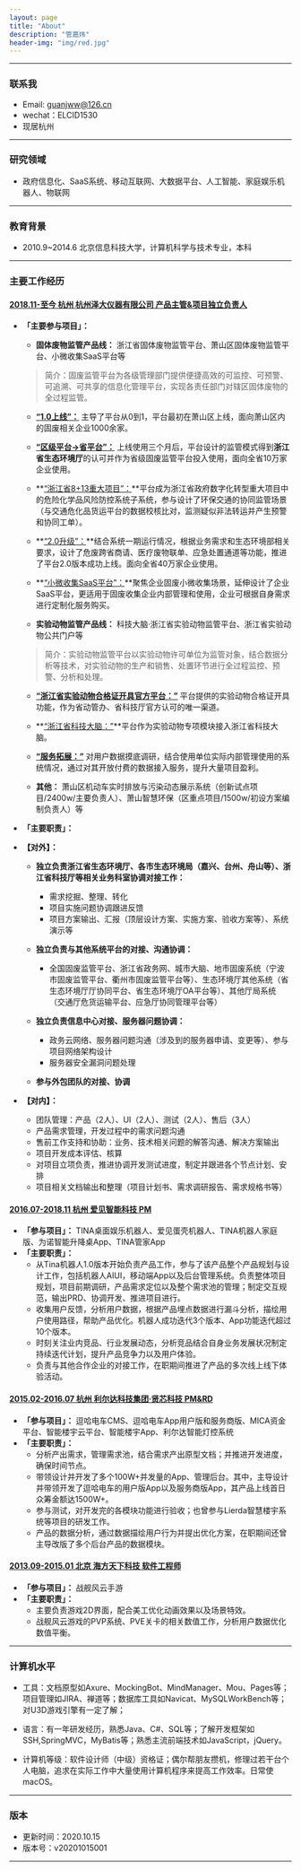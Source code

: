 ```yaml
---
layout: page
title: "About"
description: "管嘉炜"
header-img: "img/red.jpg"
---
```


------
### 联系我

- Email: guanjww@126.cn
- wechat：ELCID1530
- 现居杭州


------
### 研究领域 

- 政府信息化、SaaS系统、移动互联网、大数据平台、人工智能、家庭娱乐机器人、物联网


------
### 教育背景

- 2010.9~2014.6 北京信息科技大学，计算机科学与技术专业，本科


------
### 主要工作经历

#### <u>2018.11-至今 杭州 [杭州泽大仪器有限公司](http://www.zjuee.com/) 产品主管&项目独立负责人</u>

- **「主要参与项目」：**
  - **固体废物监管产品线：** 浙江省固体废物监管平台、萧山区固体废物监管平台、小微收集SaaS平台等
  >简介：固废监管平台为各级管理部门提供便捷高效的可监控、可预警、可追溯、可共享的信息化管理平台，实现各责任部门对辖区固体废物的全过程监管。 
    - **<u>“1.0上线”：</u>** 主导了平台从0到1，平台最初在萧山区上线，面向萧山区内的固废相关企业1000余家。
    - **<u>“区级平台→省平台”：</u>** 上线使用三个月后，平台设计的监管模式得到**浙江省生态环境厅**的认可并作为省级固废监管平台投入使用，面向全省10万家企业使用。  
    - **<u>“浙江省8+13重大项目”：</u>**平台成为浙江省政府数字化转型重大项目中的危险化学品风险防控系统子系统，参与设计了环保交通的协同监管场景（与交通危化品货运平台的数据校核比对，监测疑似非法转运并产生预警和协同工单）。 
    - **<u>“2.0升级”：</u>**结合系统一期运行情况，根据业务需求和生态环境部相关要求，设计了危废跨省商请、医疗废物联单、应急处置通道等功能，推进了平台2.0版本成功上线。面向全省40万家企业使用。
    - **<u>“小微收集SaaS平台”：</u>**聚焦企业固废小微收集场景，延伸设计了企业SaaS平台，更适用于固废收集企业内部管理和使用，企业可根据自身需求进行定制化服务购买。

  - **实验动物监管产品线：** 科技大脑·浙江省实验动物监管平台、浙江省实验动物公共门户等
  >简介：实验动物监管平台以实验动物许可单位为监管对象，结合数据分析等技术，对实验动物的生产和销售、处置环节进行全过程监控、预警、分析和处理。 
    - **<u>“浙江省实验动物合格证开具官方平台：”</u>** 平台提供的实验动物合格证开具功能，作为省动管办、省科技厅官方认可的唯一渠道。
    - **<u>“浙江省科技大脑：”</u>**平台作为实验动物专项模块接入浙江省科技大脑。
    - **<u>“服务拓展：”</u>** 对用户数据摸底调研，结合使用单位实际内部管理使用的系统情况，通过对其开放付费的数据接入服务，提升大量项目盈利。

  - **其他：** 萧山区机动车实时排放与污染动态展示系统（创新试点项目/2400w/主要负责人）、萧山智慧环保（区重点项目/1500w/初设方案编制负责人）等


- **「主要职责」：**
- **【对外】：**
  - **独立负责浙江省生态环境厅、各市生态环境局（嘉兴、台州、舟山等）、浙江省科技厅等相关业务科室协调对接工作：**
    + 需求挖掘、整理、转化
    + 项目实施问题协调跟进反馈
    + 项目方案输出、汇报（顶层设计方案、实施方案、验收方案等）、系统演示等

  - **独立负责与其他系统平台的对接、沟通协调：**
    + 全国固废监管平台、浙江省政务网、城市大脑、地市固废系统（宁波市固废监管平台、衢州市固废监管平台等）、生态环境厅其他系统（省生态环境厅厅协同平台、省生态环境厅OA平台等）、其他厅局系统（交通厅危货运输平台、应急厅协同管理平台等）

  - **独立负责信息中心对接、服务器问题协调：**
    + 政务云网络、服务器问题沟通（涉及到的服务器申请、变更等）、参与项目网络架构设计
    + 服务器安全漏洞问题处理

  -  **参与外包团队的对接、协调**

- **【对内】：**
  - 团队管理：产品（2人）、UI（2人）、测试（2人）、售后（3人）
  - 产品需求管理，开发过程中的需求问题沟通
  - 售前工作支持和协助：业务、技术相关问题的解答沟通、解决方案输出
  - 项目开发成本评估、核算
  - 对项目立项负责，推进协调开发测试进度，制定并跟进各个节点计划、安排
  - 项目相关文档输出和整理（项目计划书、需求调研报告、需求规格书等）

#### <u>2016.07-2018.11 杭州 [爱见智能科技](http://www.iaijian.com) PM</u>

- **「参与项目」：** TINA桌面娱乐机器人、爱见蛋壳机器人、TINA机器人家庭版、为诺智能升降桌App、TINA管家App
- **「主要职责」：**
  - 从Tina机器人1.0版本开始负责产品工作，参与了该产品整个产品规划与设计工作，包括机器人AIUI，移动端App以及后台管理系统。负责整体项目规划，项目前期调研，产品需求定位以及整个需求池的管理；制定交互规范，输出PRD、协调开发、推进项目进行。
  - 收集用户反馈，分析用户数据，根据产品埋点数据进行漏斗分析，描绘用户使用路径，帮助产品优化。机器人成功迭代3个版本、App功能迭代超过10个版本。
  - 时刻关注业内竞品、行业发展动态，分析竞品结合自身业务发展状况制定持续迭代计划，提升产品竞争力以及用户体验。
  - 负责与其他合作企业的对接工作，在职期间推进了产品的多次线上线下体验活动。


#### <u>2015.02-2016.07 杭州 [利尔达科技集团](http://www.lierda.com)·[贤芯科技](http://www.senthink.com) PM&RD</u>

- **「参与项目」：** 逗哈电车CMS、逗哈电车App用户版和服务商版、MICA资金平台、智能楼宇云平台、智能楼宇App、利尔达智能灯控系统  
- **「主要职责」：**
  - 分析产出需求，管理需求池，结合需求产出原型文档；并推进开发进度，确保时间节点。
  - 带领设计并开发了多个100W+并发量的App、管理后台。其中，主导设计并带领开发了逗哈电车的用户版App以及服务商版App，其产品上线首日众筹金额达1500W+。
  - 参与测试，对开发完的各模块功能进行验收；也曾参与Lierda智慧楼宇系统等项目的研发工作。
  - 产品的数据分析，通过数据描绘用户行为并提出优化方案，在职期间还曾主导改版了多个后台产品的数据模块。


#### <u>2013.09-2015.01 北京 海方天下科技 软件工程师</u>

- **「参与项目」：** 战舰风云手游  
- **「主要职责」：**
  - 主要负责游戏2D界面，配合美工优化动画效果以及场景特效。
  - 战舰风云游戏的PVP系统、PVE关卡的相关数值工作，分析用户数据优化数值平衡。


------
### 计算机水平

- 工具：文档原型如Axure、MockingBot、MindManager、Mou、Pages等；项目管理如JIRA、禅道等；数据库工具如Navicat、MySQLWorkBench等；对U3D游戏引擎有一定了解；

- 语言：有一年研发经历，熟悉Java、C#、SQL等；了解开发框架如SSH,SpringMVC，MyBatis等；熟悉主流前端技术如JavaScript，jQuery。

- 计算机等级：软件设计师（中级）资格证；偶尔帮朋友攒机，修理过若干台个人电脑，追求在实际工作中大量使用计算机程序来提高工作效率。日常使macOS。


------
### 版本

- 更新时间：2020.10.15
- 版本号：v20201015001


------


<center>
</center>






